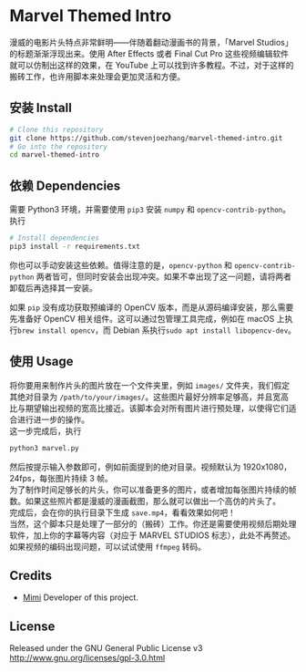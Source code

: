 # Marvel Themed Intro

漫威的电影片头特点非常鲜明——伴随着翻动漫画书的背景，「Marvel Studios」的标题渐渐浮现出来。使用 After Effects 或者 Final Cut Pro 这些视频编辑软件就可以仿制出这样的效果，在 YouTube 上可以找到许多教程。不过，对于这样的搬砖工作，也许用脚本来处理会更加灵活和方便。

## 安装 Install

```bash
# Clone this repository
git clone https://github.com/stevenjoezhang/marvel-themed-intro.git
# Go into the repository
cd marvel-themed-intro
```

## 依赖 Dependencies

需要 Python3 环境，并需要使用 `pip3` 安装 `numpy` 和 `opencv-contrib-python`。执行
```bash
# Install dependencies
pip3 install -r requirements.txt
```

你也可以手动安装这些依赖。值得注意的是，`opencv-python` 和 `opencv-contrib-python` 两者皆可，但同时安装会出现冲突。如果不幸出现了这一问题，请将两者卸载后再选择其一安装。

如果 `pip` 没有成功获取预编译的 OpenCV 版本，而是从源码编译安装，那么需要先准备好 OpenCV 相关组件。这可以通过包管理工具完成，例如在 macOS 上执行`brew install opencv`，而 Debian 系执行`sudo apt install libopencv-dev`。

## 使用 Usage

将你要用来制作片头的图片放在一个文件夹里，例如 `images/` 文件夹，我们假定其绝对目录为 `/path/to/your/images/`。这些图片最好分辨率足够高，并且宽高比与期望输出视频的宽高比接近。该脚本会对所有图片进行预处理，以使得它们适合进行进一步的操作。  
这一步完成后，执行
```bash
python3 marvel.py
```
然后按提示输入参数即可，例如前面提到的绝对目录。视频默认为 1920x1080，24fps，每张图片持续 3 帧。  
为了制作时间足够长的片头，你可以准备更多的图片，或者增加每张图片持续的帧数。如果这些照片都是漫威的漫画截图，那么就可以做出一个高仿的片头了。  
完成后，会在你的执行目录下生成 `save.mp4`，看看效果如何吧！  
当然，这个脚本只是处理了一部分的（搬砖）工作。你还是需要使用视频后期处理软件，加上你的字幕等内容（对应于 MARVEL STUDIOS 标志），此处不再赘述。如果视频的编码出现问题，可以试试使用 `ffmpeg` 转码。

## Credits

* [Mimi](https://zhangshuqiao.org) Developer of this project.

## License

Released under the GNU General Public License v3  
http://www.gnu.org/licenses/gpl-3.0.html
